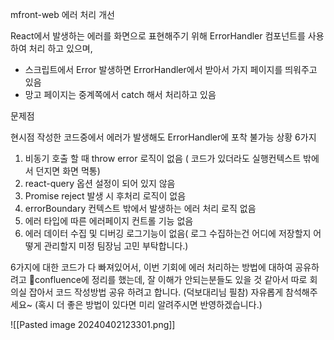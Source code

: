 

mfront-web 에러 처리 개선 

React에서 발생하는 에러를 화면으로 표현해주기 위해 ErrorHandler 컴포넌트를 사용하여 처리 하고 있으며,
- 스크립트에서  Error 발생하면 ErrorHandler에서 받아서 가지 페이지를 띄워주고 있음
- 망고 페이지는 중계쪽에서 catch 해서 처리하고 있음


문제점

현시점 작성한 코드중에서 에러가 발생해도  ErrorHandler에 포착 불가능 상황  6가지
1. 비동기 호출 할 때 throw error 로직이 없음 ( 코드가 있더라도 실행컨텍스트 밖에서 던지면 화면 먹통)
2. react-query 옵션 설정이 되어 있지 않음
3. Promise reject 발생 시 후처리 로직이 없음
4. errorBoundary 컨텍스트 밖에서 발생하는 에러 처리 로직 없음
5. 에러 타입에 따른 에러페이지 컨트롤 기능 없음
6. 에러 데이터 수집 및 디버깅 로그기능이 없음( 로그 수집하는건 어디에 저장할지 어떻게 관리할지 미정 팀장님 고민 부탁합니다.)

6가지에 대한 코드가 다 빠져있어서, 이번 기회에 에러 처리하는 방법에 대하여 공유하려고 confluence에 정리를 했는데, 잘 이해가 안되는분들도 있을 것 같아서 따로 회의실 잡아서 코드 작성방법 공유 하려고 합니다. (덕보대리님 필참)  자유롭게 참석해주세요~  (혹시 더 좋은 방법이 있다면 미리 알려주시면 반영하겠습니다.)



![[Pasted image 20240402123301.png]]